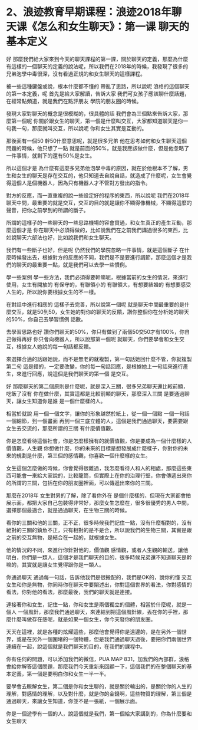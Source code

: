# 2、浪迹教育早期课程：浪迹2018年聊天课《怎么和女生聊天》：第一课 聊天的基本定义

好 那麼我們給大家來到今天的聊天課程的第一課，關於聊天的定義，那麼為什麼有這樣的一個聊天的定義的說法呢，所以我們在2018年的時候，我發現了很多的兄弟泡學中毒很深，沒有看過正規的和女生聊天的這樣課程。

被一些這種鍵盤或說，根本什麼都不懂的 帶亂了思路，所以說呢 浪格的這個聊天的第一本定義，呢 首先是給大家解讀，告訴大家 我們可女孩子應該聊什麼話題，在經常點頻道，就是我們在點評朋友 學院的朋友圈的時候。

發現大家對聊天的概念是很模糊的，很具體的話 我們會為三個點來告訴大家，那麼第一個呢 你關於跟女生的聊天，第一個是什麼叫交互，大家都知道聊天是你一句我一句，那麼就叫交互，所以說呢 你和女生其實是互動的。

那後面有一個50 幹50什麼意思呢，就是很多兄弟 他在思考如何和女生聊天這個問題的時候，他只想了一點 就是前面的50%，就是我應該做什麼，但是他忽略了一件事情，就剩下的還有50%是女生。

所以這個才是 為什麼有這麼多兄弟他泡學中毒的原因，就在於他根本不了解，男生和女生的聊天是存在交互的，他只知道去自說自話，就造成了什麼呢，女生會覺得這個人是個機器人，因為只有機器人才不管對方發出的指令。

對方的反應，而一直重複的說一些設定好的程序的東西，所以說呢 我們在2018年聊天中間，最重要的就是交互，交互的目的就是讓你不顯得像機械，不顯得這麼的聲音，把你之前學到的所謂的斷子。

所謂的這樣子的一些聊天的一些思路機場的容會貫通，和女生真正的產生互動，那麼這個才是 你在聊天中必須得做的，比如說我們在之前我們講過很多的東西，比如說聊天六部法也好，比如說我們和女生聊天。

我們有一些斷子也好，但是呢 仍然我們的學院忽略一件事情，就是這個斷子 在什麼時候發出去，根據對方的反應的不同，我們是不是要進行調節，那麼這個才是我們的聊天的最重要一點，就是我們可以去學一些慣例。

學一些案例 學一些方法，我們必須得要幹嘛呢，根據當前的女生的情況，來進行使用，女生有開放的 有保守的，有聯領小的 有聯領大，有想要結婚的 有想要感受人生的，所以說你要根據女生的不一樣。

在對話中進行相應的 這樣子去完善，所以說第一個呢 就是聊天中間最重要的是什麼交互，就是50到50，女生她的對你的聊天的反饋，讚你整個你在分析她的聊天的50%，你自己去學習慣例 話數。

去學習思路也好 讚你們聊天的50%，你只有做到了兩個50交50才有100%，你自己做得再好 你只會向機器人，所以說那第一個呢 就聊天，你們要學會和女生交互，根據女人她說的每一句話都反饋。

來選擇合適的話跟她說，而不是無老的就複製，第一句話她回什麼不管，你就複製第二句 這是錯的，一定要改變，你的每一句話回應，是根據她上一句話來進行產生，來進行回應，說這個是我們聊天的第一個 是交互。

好 那麼聊天的第二個原則是什麼呢，就是深入三關，很多兄弟聊天還比較前顯，吃飯了沒有 你在做什麼，其實這都是比較前顯的聊天，那麼深入三關 是要通過聊天，讓女生知道你是誰 是一個什麼樣的人。

相當於就說 用一個一個文字，讓你的形象越然於紙上，從一個一個點 一個一句話 一個細節，到一個畫面 再到一個三底立體的人，這個是我們通過聊天，要需要跟女生去交流的，那麼所謂的三關 有什麼價值觀。

你是怎麼看待這個社會，你是怎麼樣擁有的就價值觀，你是要成為一個什麼樣的人 價值觀，人生觀 你想做什麼，你的未來的目標是想發展成什麼樣子，你對你的未來的規劃是什麼，第三個的感情觀，你喜歡一個什麼樣的女生。

女生這個怎麼做的時候，你會覺得很難過，我怎麼看待人和人的相處，那麼這些東西可能會一來給大家說的，比較龍筒，但實際上在你的治理行堅，你會傳遞出來你的所謂的三關，包括在你的朋友圈裡面，可以傳遞出來你的三關。

那麼在2018年 女生對男的了解，除了看你外在 是個什麼樣的，但現在大家都會拍展示面，都把大家自己包裝得非常好，那麼女生怎麼在，很多很優秀的男人中間，選擇那個最適合，就是通過聊天，在生物三關的時候。

看你的三關和他的三關，正不正，很多時候我們記住一點，沒有什麼相對的，沒有絕對的三關的鎮魚不正，只有相對的是不是合，所以說我們的生物三關，其實是跟之前的交互無物，是結合在一起的，就根據女生。

他的情況的不同，來進行你針對他的，價值觀 感情觀，或者人生觀的輸送，讓他明白，你們是一類人，這個才是我們聊天的目的，很多時候兄弟還不知道聊天是幹嘛的，其實就是讓女生覺得跟你是一類人。

你通過聊天 通過每一句話，告訴他我們是很搬配的，我們是OK的，說你的懂 交互女生和你是無物，你同時你在聊天中要闡述出，你對這個世界的看法，你對感情的看法，你對他的看法，那麼最後，我們的聊天就是連接。

連接著你和女生，記住一點，你和女生是兩個獨立的個體，相當於什麼呢，就是一個人 一個風針，那麼我們通過聊天，來連結到把這個風針線，丟在你的手裡，那麼什麼叫做存在感呢，就是如果一個女生，你今天發你的朋友圈。

天天在這裡，就是各種的炫耀這些，那麼他會覺得你是遠邊的，是在另外一個世界，或是在另外一個圍堵的一個物體，但是我們通過聊天過後，要把你們兩個世界連續在一起，說這個就是我們聊天的目的，在我們的課程中。

你有任何的問題，可以添加我們的微信，PUA MAP 831，加我們的內部群，浪格會給你解答這個問題，那麼我們今天重新來回顧一下，這個我們的在整個聊天的基本定義，第一個是要明白你和女生一半一半。

要學會去瞭解女生，第二個是你和女生聊的，就是關於輸出的，是關於你的人生的理解，對感情的理解，以及對什麼，就是你的金錢啊，這些物質的理解，第三個是通過聊天，來讓女生知道，你並不是一張紙，一個展示面。

你是一個遊學有一個的人，說這個就是我們，第一個給大家講到的，你為什麼要和女生聊天